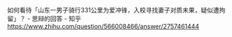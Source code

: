 如何看待「山东一男子骑行331公里为爱冲锋，入校寻找妻子对质未果，疑似遭拘留」？ - 思辩的回答 - 知乎
https://www.zhihu.com/question/566008466/answer/2757461444

